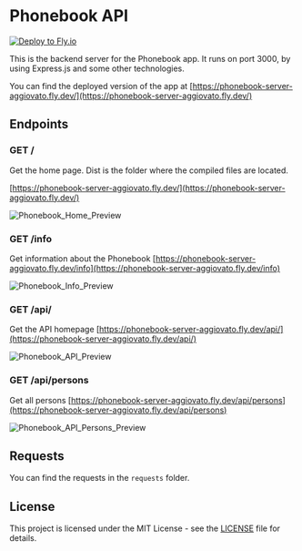 # Phonebook API

[![Deploy to Fly.io](https://fly.io/button.svg)](https://fly.io/deploy/button/?repo=https://github.com/aggiovato/phonebook-server)

This is the backend server for the Phonebook app. It runs on port 3000, by using Express.js and some other technologies.

You can find the deployed version of the app at [https://phonebook-server-aggiovato.fly.dev/](https://phonebook-server-aggiovato.fly.dev/)

## Endpoints

### GET /

Get the home page. Dist is the folder where the compiled files are located.

[https://phonebook-server-aggiovato.fly.dev/](https://phonebook-server-aggiovato.fly.dev/)

![Phonebook_Home_Preview](./src/assets/phonebook-home-preview.jpg)

### GET /info

Get information about the Phonebook
[https://phonebook-server-aggiovato.fly.dev/info](https://phonebook-server-aggiovato.fly.dev/info)

![Phonebook_Info_Preview](./src/assets/phonebook-info-preview.jpg)

### GET /api/

Get the API homepage
[https://phonebook-server-aggiovato.fly.dev/api/](https://phonebook-server-aggiovato.fly.dev/api/)

![Phonebook_API_Preview](./src/assets/phonebook-api-preview.jpg)

### GET /api/persons

Get all persons
[https://phonebook-server-aggiovato.fly.dev/api/persons](https://phonebook-server-aggiovato.fly.dev/api/persons)

![Phonebook_API_Persons_Preview](./src/assets/phonebook-api-persons-preview.jpg)

## Requests

You can find the requests in the `requests` folder.

## License

This project is licensed under the MIT License - see the [LICENSE](LICENSE) file for details.
